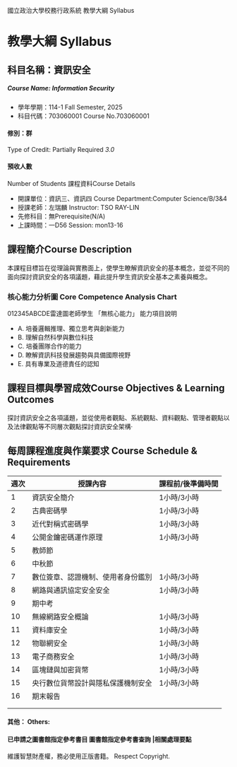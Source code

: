國立政治大學校務行政系統 教學大綱 Syllabus
# 教學大綱 Syllabus
##  科目名稱：資訊安全
#####  Course Name: Information Security
  * 學年學期：114-1 Fall Semester, 2025 
  * 科目代碼：703060001 Course No.703060001
#### 修別：群
Type of Credit: Partially Required 
_3.0_
#### 預收人數
Number of Students
課程資料Course Details
  * 開課單位：資訊三、資訊四 Course Department:Computer Science/B/3&4 
  * 授課老師：左瑞麟 Instructor: TSO RAY-LIN 
  * 先修科目：無Prerequisite(N/A)
  * 上課時間：一D56 Session: mon13-16 
##  課程簡介Course Description
本課程目標旨在從理論與實務面上，使學生瞭解資訊安全的基本概念，並從不同的面向探討資訊安全的各項議題，藉此提升學生資訊安全基本之素養與概念。
###  核心能力分析圖 Core Competence Analysis Chart
012345ABCDE雷達圖老師學生
「無核心能力」 
能力項目說明
  * A. 培養邏輯推理、獨立思考與創新能力
  * B. 理解自然科學與數位科技
  * C. 培養團隊合作的能力
  * D. 瞭解資訊科技發展趨勢與具備國際視野
  * E. 具有專業及道德責任的認知
##  課程目標與學習成效Course Objectives & Learning Outcomes 
探討資訊安全之各項議題，並從使用者觀點、系統觀點、資料觀點、管理者觀點以及法律觀點等不同層次觀點探討資訊安全架構·
##  每周課程進度與作業要求 Course Schedule & Requirements
週次 |  授課內容 |  課程前/後準備時間  
---|---|---  
1 |  資訊安全簡介 |  1小時/3小時  
2 |  古典密碼學 |  1小時/3小時  
3 |  近代對稱式密碼學 |  1小時/3小時  
4 |  公開金鑰密碼運作原理 |  1小時/3小時  
5 |  教師節 |   
6 |  中秋節 |   
7 |  數位簽章、認證機制、使用者身份鑑別 |  1小時/3小時  
8 |  網路與通訊協定安全安全 |  1小時/3小時  
9 |  期中考 |   
10 |  無線網路安全概論 |  1小時/3小時  
11 |  資料庫安全 |  1小時/3小時  
12 |  物聯網安全 |  1小時/3小時  
13 |  電子商務安全 |  1小時/3小時  
14 |  區塊鏈與加密貨幣 |  1小時/3小時  
15 |  央行數位貨幣設計與隱私保護機制安全 |  1小時/3小時  
16 |  期末報告 |   
|  |   
|  |   
####  其他： Others:
####  已申請之圖書館指定參考書目  圖書館指定參考書查詢 |相關處理要點
維護智慧財產權，務必使用正版書籍。 Respect Copyright.
